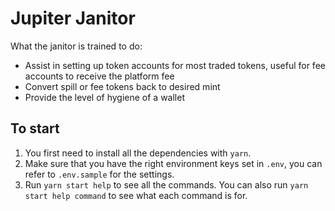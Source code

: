 # Jupiter Janitor

What the janitor is trained to do:
- Assist in setting up token accounts for most traded tokens, useful for fee accounts to receive the platform fee
- Convert spill or fee tokens back to desired mint
- Provide the level of hygiene of a wallet

## To start

1. You first need to install all the dependencies with `yarn`.
2. Make sure that you have the right environment keys set in `.env`, you can refer to `.env.sample` for the settings.
3. Run `yarn start help` to see all the commands. You can also run `yarn start help command` to see what each command is for.
